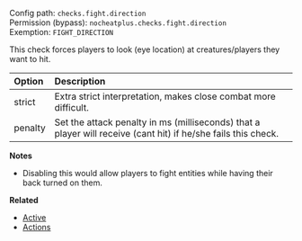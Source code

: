 Config path: `checks.fight.direction`  
Permission (bypass): `nocheatplus.checks.fight.direction`  
Exemption: `FIGHT_DIRECTION`  

This check forces players to look (eye location) at creatures/players they want to hit.

| Option              | Description |
| :------------------ | :---------- |
| strict              | Extra strict interpretation, makes close combat more difficult. |
| penalty             | Set the attack penalty in ms (milliseconds) that a player will receive (cant hit) if he/she fails this check. |

**Notes**  
* Disabling this would allow players to fight entities while having their back turned on them.

**Related**  
* [Active](General#Active)
* [Actions](General#Actions)